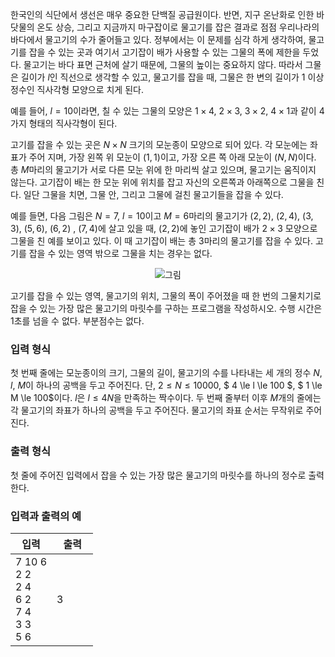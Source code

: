 한국인의 식단에서 생선은 매우 중요한 단백질 공급원이다. 반면, 지구 온난화로 인한 바닷물의 온도 상승, 그리고 지금까지 마구잡이로 물고기를 잡은 결과로 점점 우리나라의 바다에서 물고기의 수가 줄어들고 있다. 정부에서는 이 문제를 심각 하게 생각하여, 물고기를 잡을 수 있는 곳과 여기서 고기잡이 배가 사용할 수 있는 그물의 폭에 제한을 두었다. 물고기는 바다 표면 근처에 살기 때문에, 그물의 높이는 중요하지 않다. 따라서 그물 은 길이가 $l$인 직선으로 생각할 수 있고, 물고기를 잡을 때, 그물은 한 변의 길이가 1 이상 정수인 직사각형 모양으로 치게 된다.

예를 들어, $l=10$이라면, 칠 수 있는 그물의 모양은 $1 \times 4$, $2 \times 3$, $3 \times 2$, $4 \times 1$과 같이 4가지 형태의 직사각형이 된다.

고기를 잡을 수 있는 곳은 $N \times N$ 크기의 모눈종이 모양으로 되어 있다. 각 모눈에는 좌표가 주어 지며, 가장 왼쪽 위 모눈이 $(1,1)$이고, 가장 오른 쪽 아래 모눈이 $(N,N)$이다. 총 $M$마리의 물고기가 서로 다른 모눈 위에 한 마리씩 살고 있으며, 물고기는 움직이지 않는다. 고기잡이 배는 한 모눈 위에 위치를 잡고 자신의 오른쪽과 아래쪽으로 그물을 친다. 일단 그물을 치면, 그물 안, 그리고 그물에 걸친 물고기들을 잡을 수 있다.

예를 들면, 다음 그림은 $N=7$, $l=10$이고 $M=6$마리의 물고기가 $(2,2)$, $(2,4)$, $(3,3)$, $(5,6)$, $(6,2)$ , $(7,4)$에 살고 있을 때, $(2,2)$에 놓인 고기잡이 배가 $2 \times 3$ 모양으로 그물을 친 예를 보이고 있다. 이 때 고기잡이 배는 총 3마리의 물고기를 잡을 수 있다. 고기를 잡을 수 있는 영역 밖으로 그물을 치는 경우는 없다.

<center>

![그림](https://s3.ap-northeast-2.amazonaws.com/oj.uz/old/KOI13_fish/img1.png?dl=1)

</center>

고기를 잡을 수 있는 영역, 물고기의 위치, 그물의 폭이 주어졌을 때 한 번의 그물치기로 잡을 수 있는 가장 많은 물고기의 마릿수를 구하는 프로그램을 작성하시오. 수행 시간은 1초를 넘을 수 없다. 부분점수는 없다.



### 입력 형식

첫 번째 줄에는 모눈종이의 크기, 그물의 길이, 물고기의 수를 나타내는 세 개의 정수 $N$, $l$, $M$이 하나의 공백을 두고 주어진다. 단, $2  \le N  \le  10 000$, $ 4  \le l \le  100 $, $ 1  \le M  \le 100$이다. $l$은 $l \le 4N$을 만족하는 짝수이다. 두 번째 줄부터 이후 $M$개의 줄에는 각 물고기의 좌표가 하나의 공백을 두고 주어진다. 물고기의 좌표 순서는 무작위로 주어진다.

### 출력 형식

첫 줄에 주어진 입력에서 잡을 수 있는 가장 많은 물고기의 마릿수를 하나의 정수로 출력한다.

### 입력과 출력의 예

<table class='table table-bordered table-condensed'>
 <thead>
  <tr>
   <th>입력</th>
   <th>출력</th>
  </tr>
 </thead>
 <tbody>
  <tr>
   <td style="width: 50%;" class="code-font">7 10 6<br/>
2 2<br/>
2 4<br/>
6 2<br/>
7 4<br/>
3 3<br/>
5 6</td>
   <td class="code-font">3</td>
  </tr>
 </tbody>
</table>